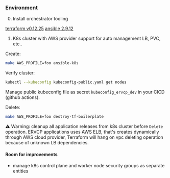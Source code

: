 ### Environment

0. Install orchestrator tooling

[terraform  v0.12.25](https://learn.hashicorp.com/tutorials/terraform/install-cli)
[ansible 2.9.12](https://docs.ansible.com/ansible/latest/installation_guide/intro_installation.html)

1. K8s cluster with AWS provider support for auto management LB, PVC, etc..

Create:

```bash
make AWS_PROFILE=foo ansible-k8s
```

Verify cluster:

```bash
kubectl --kubeconfig kubeconfig-public.yaml get nodes
```

Manage public kubeconfig file as secret `kubeconfig_ervcp_dev` in your CICD (github actions).

Delete:

```bash
make AWS_PROFILE=foo destroy-tf-boilerplate
```
⚠️  Warning: cleanup all application releases from k8s cluster before `Delete` operation.
ERVCP applications uses AWS ELB, that's creates dynamically through AWS cloud provider,
Terraform will hang on vpc deleting operation because of unknown LB dependencies.

#### Room for improvements
- manage k8s control plane and worker node security groups as separate entities
